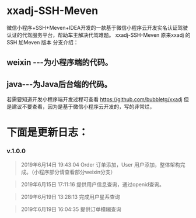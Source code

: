 # xxadj-SSH-Meven
微信小程序+SSH+Meven+IDEA开发的一款基于微信小程序云开发实名认证驾驶认证的代驾服务平台，帮助车主解决代驾难题。
xxadj-SSH-Meven 原来xxadj 的SSH 加Meven 版本
分支介绍： 
## weixin ---为小程序端的代码。

## java---为Java后台端的代码。

若需要知道开发小程序端开发过程可查看 https://github.com/bubbletg/xxadj 但是建议不要查看，因为是基于微信小程序云开发的，写的非常烂，


# 下面是更新日志：
### v.1.0.0 
> 2019年6月14日 19:43:04 Order 订单添加，User 用户添加，整体架构完成。（小程序部分请查看部分weixin分支）

> 2019年6月15日 17:11:16 提供用户信息查询，通过openid查询。 

> 2019年6月19日 13:28:13 完成用户星系查询

> 2019年6月19日 16:04:35 提供订单模糊查询
